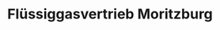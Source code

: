 ---
title: "Flüssiggasvertrieb Moritzburg"
url: /moritzburg/fluessiggasvertrieb-moritzburg/
shop: Gasflaschen
---